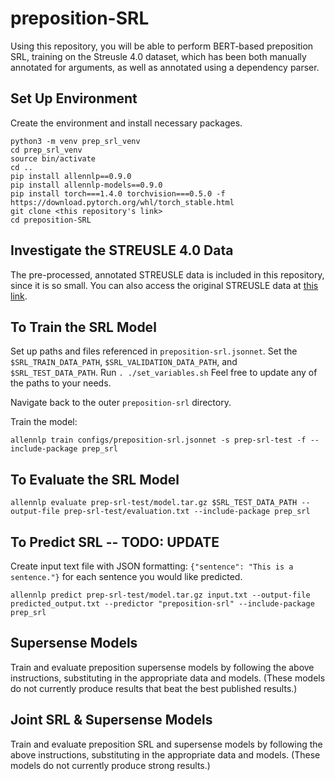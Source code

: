 # preposition-SRL
Using this repository, you will be able to perform BERT-based preposition SRL, training on the Streusle 4.0 dataset, which has been both manually annotated for arguments, as well as annotated using a dependency parser.

## Set Up Environment
Create the environment and install necessary packages.
```
python3 -m venv prep_srl_venv
cd prep_srl_venv
source bin/activate
cd ..
pip install allennlp==0.9.0
pip install allennlp-models==0.9.0
pip install torch===1.4.0 torchvision===0.5.0 -f https://download.pytorch.org/whl/torch_stable.html
git clone <this repository's link>
cd preposition-SRL
```

## Investigate the STREUSLE 4.0 Data
The pre-processed, annotated STREUSLE data is included in this repository, since it is so small. You can also access the original STREUSLE data at [this link](https://github.com/nert-nlp/streusle).

## To Train the SRL Model
Set up paths and files referenced in ```preposition-srl.jsonnet```. Set the ```$SRL_TRAIN_DATA_PATH```, ```$SRL_VALIDATION_DATA_PATH```, and ```$SRL_TEST_DATA_PATH```.
Run ```. ./set_variables.sh``` Feel free to update any of the paths to your needs.

Navigate back to the outer ```preposition-srl``` directory.

Train the model:
```
allennlp train configs/preposition-srl.jsonnet -s prep-srl-test -f --include-package prep_srl
```

## To Evaluate the SRL Model
```
allennlp evaluate prep-srl-test/model.tar.gz $SRL_TEST_DATA_PATH --output-file prep-srl-test/evaluation.txt --include-package prep_srl
```

## To Predict SRL -- TODO: UPDATE
Create input text file with JSON formatting: ```{"sentence": "This is a sentence."}``` for each sentence you would like predicted.
```
allennlp predict prep-srl-test/model.tar.gz input.txt --output-file predicted_output.txt --predictor "preposition-srl" --include-package prep_srl
```

## Supersense Models
Train and evaluate preposition supersense models by following the above instructions, substituting in the appropriate data and models. (These models do not currently produce results that beat the best published results.)

## Joint SRL & Supersense Models
Train and evaluate preposition SRL and supersense models by following the above instructions, substituting in the appropriate data and models. (These models do not currently produce strong results.)
